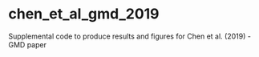# chen_et_al_gmd_2019
Supplemental code to produce results and figures for Chen et al. (2019) - GMD paper
